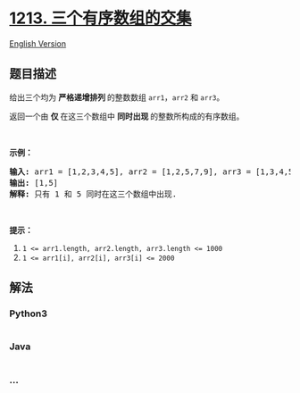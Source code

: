 # [1213. 三个有序数组的交集](https://leetcode-cn.com/problems/intersection-of-three-sorted-arrays)

[English Version](/solution/1200-1299/1213.Intersection%20of%20Three%20Sorted%20Arrays/README_EN.md)

## 题目描述

<!-- 这里写题目描述 -->

<p>给出三个均为 <strong>严格递增排列 </strong>的整数数组&nbsp;<code>arr1</code>，<code>arr2</code> 和&nbsp;<code>arr3</code>。</p>

<p>返回一个由&nbsp;<strong>仅 </strong>在这三个数组中&nbsp;<strong>同时出现&nbsp;</strong>的整数所构成的有序数组。</p>

<p>&nbsp;</p>

<p><strong>示例：</strong></p>

<pre><strong>输入: </strong>arr1 = [1,2,3,4,5], arr2 = [1,2,5,7,9], arr3 = [1,3,4,5,8]
<strong>输出: </strong>[1,5]
<strong>解释: </strong>只有 1 和 5 同时在这三个数组中出现.
</pre>

<p>&nbsp;</p>

<p><strong>提示：</strong></p>

<ol>
	<li><code>1 &lt;= arr1.length, arr2.length, arr3.length &lt;= 1000</code></li>
	<li><code>1 &lt;= arr1[i], arr2[i], arr3[i] &lt;= 2000</code></li>
</ol>


## 解法

<!-- 这里可写通用的实现逻辑 -->

<!-- tabs:start -->

### **Python3**

<!-- 这里可写当前语言的特殊实现逻辑 -->

```python

```

### **Java**

<!-- 这里可写当前语言的特殊实现逻辑 -->

```java

```

### **...**

```

```

<!-- tabs:end -->
